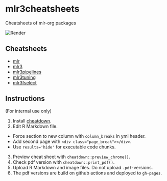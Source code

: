 # mlr3cheatsheets

Cheatsheets of mlr-org packages

<!-- badges: start -->
![Render](https://github.com/mlr-org/mlr3cheatsheets/workflows/tic/badge.svg?branch=main)
<!-- badges: end -->

## Cheatsheets

- [mlr](https://cheatsheets.mlr-org.com/pdf/mlr.pdf)
- [mlr3](https://cheatsheets.mlr-org.com/pdf/mlr3.pdf)
- [mlr3pipelines](https://cheatsheets.mlr-org.com/pdf/mlr3pipelines.pdf)
- [mlr3tuning](https://cheatsheets.mlr-org.com/pdf/mlr3tuning.pdf)
- [mlr3fselect](https://cheatsheets.mlr-org.com/pdf/mlr3fselect.pdf)

## Instructions

(For internal use only)

1. Install [cheatdown](https://github.com/be-marc/cheatdown).
2. Edit R Markdown file.
  * Force section to new column with `column_breaks` in yml header.
  * Add second page with `<div class="page_break"></div>`.
  * Use `results='hide'` for executable code chunks.
3. Preview cheat sheet with `cheatdown::preview_chrome()`.
4. Check pdf version with `cheatdown::print_pdf()`.
5. Upload R Markdown and image files. Do not upload `.pdf`-versions.
6. The pdf versions are build on github actions and deployed to `gh-pages`.
